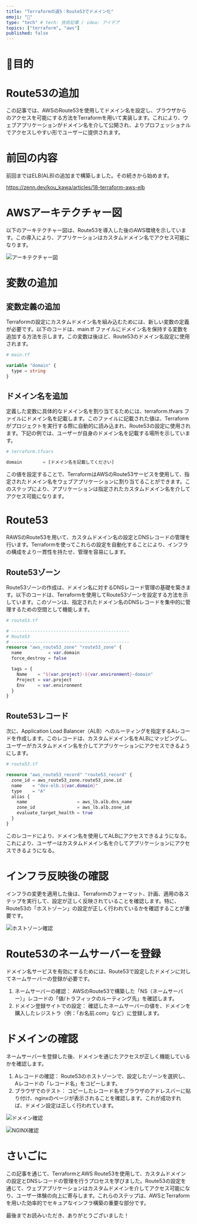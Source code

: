 ```yaml
---
title: "Terraformの道5：Route53でドメイン化"
emoji: "📜"
type: "tech" # tech: 技術記事 / idea: アイデア
topics: ["terraform", "aws"]
published: false
---
```


# 🎯目的

# Route53の追加

この記事では、AWSのRoute53を使用してドメイン名を設定し、ブラウザからのアクセスを可能にする方法をTerraformを用いて実装します。これにより、ウェブアプリケーションがドメイン名を介して公開され、よりプロフェッショナルでアクセスしやすい形でユーザーに提供されます。

# 前回の内容

前回まではELB(ALB)の追加まで構築しました。その続きから始めます。

https://zenn.dev/kou_kawa/articles/18-terraform-aws-elb

# AWSアーキテクチャー図

以下のアーキテクチャー図は、Route53を導入した後のAWS環境を示しています。この導入により、アプリケーションはカスタムドメイン名でアクセス可能になります。

![アーキテクチャー図](https://storage.googleapis.com/zenn-user-upload/be7d06da7292-20240120.png)

# 変数の追加

## 変数定義の追加

Terraformの設定にカスタムドメイン名を組み込むためには、新しい変数の定義が必要です。以下のコードは、main.tf ファイルにドメイン名を保持する変数を追加する方法を示します。この変数は後ほど、Route53のドメイン名設定に使用されます。

```tf
# main.tf

variable "domain" {
  type = string
}
```

## ドメイン名を追加

定義した変数に具体的なドメイン名を割り当てるためには、terraform.tfvars ファイルにドメイン名を記載します。このファイルに記載された値は、Terraformがプロジェクトを実行する際に自動的に読み込まれ、Route53の設定に使用されます。下記の例では、ユーザーが自身のドメイン名を記載する場所を示しています。

```tf
# terraform.tfvars

domain        = [ドメイン名を記載してください]
```

この値を設定することで、TerraformはAWSのRoute53サービスを使用して、指定されたドメイン名をウェブアプリケーションに割り当てることができます。このステップにより、アプリケーションは指定されたカスタムドメイン名を介してアクセス可能になります。

# Route53

RAWSのRoute53を用いて、カスタムドメイン名の設定とDNSレコードの管理を行います。Terraformを使ってこれらの設定を自動化することにより、インフラの構成をより一貫性を持たせ、管理を容易にします。

## Route53ゾーン

Route53ゾーンの作成は、ドメイン名に対するDNSレコード管理の基礎を築きます。以下のコードは、Terraformを使用してRoute53ゾーンを設定する方法を示しています。このゾーンは、指定されたドメイン名のDNSレコードを集中的に管理するための空間として機能します。

```tf
# route53.tf

# ---------------------------------------------
# Route53
# ---------------------------------------------
resource "aws_route53_zone" "route53_zone" {
  name          = var.domain
  force_destroy = false

  tags = {
    Name    = "${var.project}-${var.environment}-domain"
    Project = var.project
    Env     = var.environment
  }
}
```

## Route53レコード

次に、Application Load Balancer（ALB）へのルーティングを指定するAレコードを作成します。このレコードは、カスタムドメイン名をALBにマッピングし、ユーザーがカスタムドメイン名を介してアプリケーションにアクセスできるようにします。

```tf
# route53.tf

resource "aws_route53_record" "route53_record" {
  zone_id = aws_route53_zone.route53_zone.id
  name    = "dev-elb.${var.domain}"
  type    = "A"
  alias {
    name                   = aws_lb.alb.dns_name
    zone_id                = aws_lb.alb.zone_id
    evaluate_target_health = true
  }
}
```

このレコードにより、ドメイン名を使用してALBにアクセスできるようになる。これにより、ユーザーはカスタムドメイン名を介してアプリケーションにアクセスできるようになる。

# インフラ反映後の確認

インフラの変更を適用した後は、Terraformのフォーマット、計画、適用の各ステップを実行して、設定が正しく反映されていることを確認します。特に、Route53の「ホストゾーン」の設定が正しく行われているかを確認することが重要です。

![ホストゾーン確認](https://storage.googleapis.com/zenn-user-upload/3f82a4d3bdd5-20240114.png)

# Route53のネームサーバーを登録

ドメイン名サービスを有効にするためには、Route53で設定したドメインに対してネームサーバーの登録が必要です。

1. ネームサーバーの確認： AWSのRoute53で構築した「NS（ネームサーバー）」レコードの「値/トラフィックのルーティング先」を確認します。
2. ドメイン登録サイトでの設定： 確認したネームサーバーの値を、ドメインを購入したレジストラ（例：「お名前.com」など）に登録します。

# ドメインの確認

ネームサーバーを登録した後、ドメインを通じたアクセスが正しく機能しているかを確認します。

1. Aレコードの確認： Route53のホストゾーンで、設定したゾーンを選択し、Aレコードの「レコード名」をコピーします。
2. ブラウザでのテスト： コピーしたレコード名をブラウザのアドレスバーに貼り付け、nginxのページが表示されることを確認します。これが成功すれば、ドメイン設定は正しく行われています。

![ドメイン確認](https://storage.googleapis.com/zenn-user-upload/4136734776db-20240114.png)

![NGINX確認](https://storage.googleapis.com/zenn-user-upload/0edb0ba9ac79-20240114.png)

# さいごに

この記事を通じて、TerraformとAWS Route53を使用して、カスタムドメインの設定とDNSレコードの管理を行うプロセスを学びました。Route53の設定を通じて、ウェブアプリケーションはカスタムドメインを介してアクセス可能になり、ユーザー体験の向上に寄与します。これらのステップは、AWSとTerraformを用いた効率的でセキュアなインフラ構築の重要な部分です。

最後までお読みいただき、ありがとうございました！

